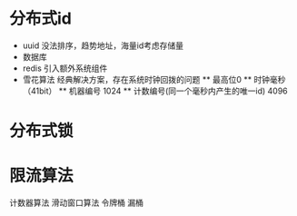 
# 分布式id
* uuid 没法排序，趋势地址，海量id考虑存储量
* 数据库 
* redis 引入额外系统组件
* 雪花算法 经典解决方案，存在系统时钟回拨的问题
  ** 最高位0 
  ** 时钟毫秒（41bit）
  ** 机器编号 1024
  ** 计数编号(同一个毫秒内产生的唯一id) 4096
  
# 分布式锁



# 限流算法
计数器算法
滑动窗口算法
令牌桶
漏桶
